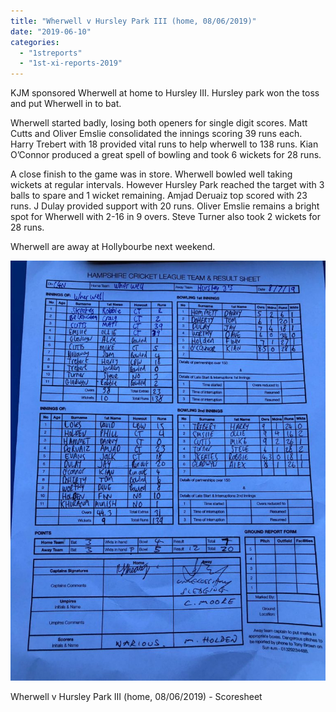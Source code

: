 ```yaml
---
title: "Wherwell v Hursley Park III (home, 08/06/2019)"
date: "2019-06-10"
categories: 
  - "1streports"
  - "1st-xi-reports-2019"
---
```


KJM sponsored Wherwell at home to Hursley III. Hursley park won the toss and put Wherwell in to bat.

Wherwell started badly, losing both openers for single digit scores. Matt Cutts and Oliver Emslie consolidated the innings scoring 39 runs each. Harry Trebert with 18 provided vital runs to help wherwell to 138 runs. Kian O’Connor produced a great spell of bowling and took 6 wickets for 28 runs.

A close finish to the game was in store. Wherwell bowled well taking wickets at regular intervals. However Hursley Park reached the target with 3 balls to spare and 1 wicket remaining. Amjad Deruaiz top scored with 23 runs. J Dulay provided support with 20 runs. Oliver Emslie remains a bright spot for Wherwell with 2-16 in 9 overs. Steve Turner also took 2 wickets for 28 runs.

Wherwell are away at Hollybourbe next weekend.

[![](images/20190608-Hursley-Park-III-768x1024.jpeg)](https://www.wherwellcc.co.uk/wp-content/uploads/2019/06/20190608-Hursley-Park-III.jpeg)

Wherwell v Hursley Park III (home, 08/06/2019) - Scoresheet
